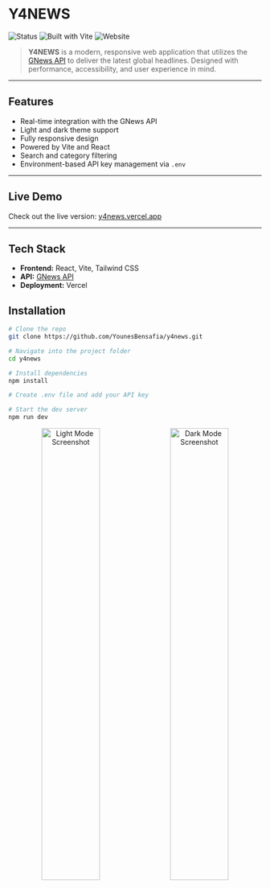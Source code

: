 # Y4NEWS

![Status](https://img.shields.io/badge/status-active-success)
![Built with Vite](https://img.shields.io/badge/built%20with-vite-blue)
![Website](https://img.shields.io/website?url=https%3A%2F%2Fy4news.vercel.app)

> **Y4NEWS** is a modern, responsive web application that utilizes the [GNews API](https://gnews.io/) to deliver the latest global headlines. Designed with performance, accessibility, and user experience in mind.

---

## Features

- Real-time integration with the GNews API
- Light and dark theme support
- Fully responsive design
- Powered by Vite and React
- Search and category filtering
- Environment-based API key management via `.env`

---

## Live Demo

Check out the live version: [y4news.vercel.app](https://y4news.vercel.app)

---

## Tech Stack

- **Frontend:** React, Vite, Tailwind CSS
- **API:** [GNews API](https://gnews.io/)
- **Deployment:** Vercel


## Installation

```bash
# Clone the repo
git clone https://github.com/YounesBensafia/y4news.git

# Navigate into the project folder
cd y4news

# Install dependencies
npm install

# Create .env file and add your API key

# Start the dev server
npm run dev
```
<p align="center">
  <img src="https://github.com/user-attachments/assets/4788a652-4a59-4db3-8e47-b46e7a7a4e69" alt="Light Mode Screenshot" width="48%" style="margin-right: 2%;" />
  <img src="https://github.com/user-attachments/assets/a2c18e8f-308a-4631-aaa7-ef26fbb4520f" alt="Dark Mode Screenshot" width="48%" />
</p>

